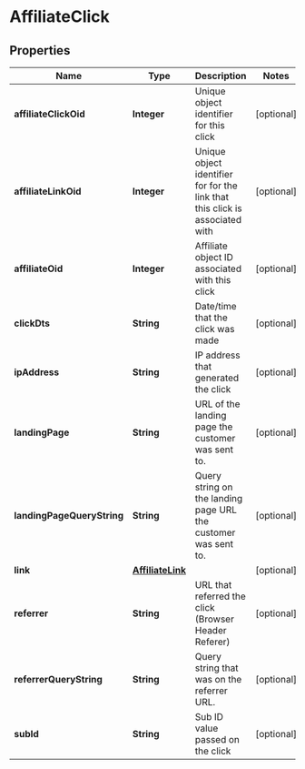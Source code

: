 

# AffiliateClick


## Properties

| Name | Type | Description | Notes |
|------------ | ------------- | ------------- | -------------|
|**affiliateClickOid** | **Integer** | Unique object identifier for this click |  [optional] |
|**affiliateLinkOid** | **Integer** | Unique object identifier for for the link that this click is associated with |  [optional] |
|**affiliateOid** | **Integer** | Affiliate object ID associated with this click |  [optional] |
|**clickDts** | **String** | Date/time that the click was made |  [optional] |
|**ipAddress** | **String** | IP address that generated the click |  [optional] |
|**landingPage** | **String** | URL of the landing page the customer was sent to. |  [optional] |
|**landingPageQueryString** | **String** | Query string on the landing page URL the customer was sent to. |  [optional] |
|**link** | [**AffiliateLink**](AffiliateLink.md) |  |  [optional] |
|**referrer** | **String** | URL that referred the click (Browser Header Referer) |  [optional] |
|**referrerQueryString** | **String** | Query string that was on the referrer URL. |  [optional] |
|**subId** | **String** | Sub ID value passed on the click |  [optional] |



